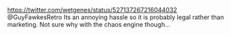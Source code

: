 https://twitter.com/wetgenes/status/527137267216044032 @GuyFawkesRetro  Its an annoying hassle so it is probably legal rather than marketing. Not sure why with the chaos engine though...